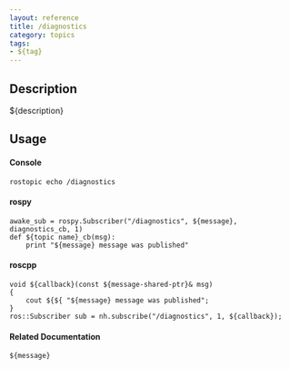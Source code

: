 ```yaml
---
layout: reference
title: /diagnostics
category: topics
tags: 
- ${tag}
---
```


## Description
${description}

## Usage
#### Console
```
rostopic echo /diagnostics
```

#### rospy
```
awake_sub = rospy.Subscriber("/diagnostics", ${message}, diagnostics_cb, 1)
def ${topic name}_cb(msg):
    print "${message} message was published"
```

#### roscpp
```
void ${callback}(const ${message-shared-ptr}& msg)
{
    cout ${${ "${message} message was published";
}
ros::Subscriber sub = nh.subscribe("/diagnostics", 1, ${callback});
```

#### Related Documentation
``${message}``